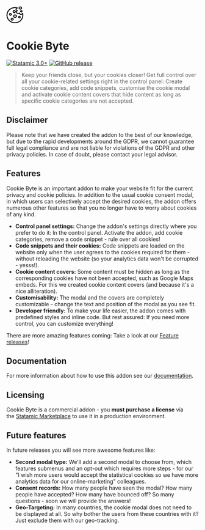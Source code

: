 <img src="https://raw.githubusercontent.com/ddm-studio/cookie-byte/main/resources/svg/cookie-byte.svg" alt="Cookie Byte logo" width="45px" height="45px">

# Cookie Byte

[![Statamic 3.0+](https://img.shields.io/badge/Statamic-3.0%2B-FF269E)](https://statamic.com/)
[![GitHub release](https://img.shields.io/github/release/ddm-studio/cookie-byte.svg)](https://github.com/ddm-studio/cookie-byte/releases/)

> Keep your friends close, but your cookies closer! Get full control over all your cookie-related settings right in the
> control panel: Create cookie categories, add code snippets, customise the cookie modal and activate cookie content
> covers that hide content as long as specific cookie categories are not accepted.

## Disclaimer

Please note that we have created the addon to the best of our knowledge, but due to the rapid developments around the
GDPR, we cannot guarantee full legal compliance and are not liable for violations of the GDPR and other privacy
policies. In case of doubt, please contact your legal advisor.

## Features

Cookie Byte is an important addon to make your website fit for the current privacy and cookie policies. In addition to
the usual cookie consent modal, in which users can selectively accept the desired cookies, the addon offers numerous
other features so that you no longer have to worry about cookies of any kind.

-   **Control panel settings:** Change the addon's settings directly where you prefer to do it: In the control panel.
    Activate the addon, add cookie categories, remove a code snippet - rule over all cookies!
-   **Code snippets and their cookies:** Code snippets are loaded on the website only when the user agrees to the cookies
    required for them - without reloading the website (so your analytics data won't be corrupted - yesss!).
-   **Cookie content covers:** Some content must be hidden as long as the corresponding cookies have not been accepted,
    such as Google Maps embeds. For this we created cookie content covers (and because it's a nice alliteration).
-   **Customisability:** The modal and the covers are completely customizable - change the text and position of the modal
    as you see fit.
-   **Developer friendly:** To make your life easier, the addon comes with predefined styles and inline code. But rest
    assured: If you need more control, you can customize everything!

There are more amazing features coming: Take a look at our [Feature releases](#future-features)!

## Documentation

For more information about how to use this addon see our [documentation](DOCUMENTATION.md).

## Licensing

Cookie Byte is a commercial addon - you **must purchase a license** via the [Statamic Marketplace](https://statamic.com/addons/dryven/cookie-byte) to use it in a production environment.

## Future features

In future releases you will see more awesome features like:

-   **Second modal type:** We'll add a second modal to choose from, which features submenus and an opt-out which requires
    more steps - for our "I wish more users would accept the statistical cookies so we have more analytics data for our
    online-marketing" colleagues.
-   **Consent records:** How many people have seen the modal? How many people have accepted? How many have bounced off? So
    many questions - soon we will provide the answers!
-   **Geo-Targeting:** In many countries, the cookie modal does not need to be displayed at all. So why bother the users
    from these countries with it? Just exclude them with our geo-tracking.
